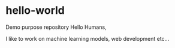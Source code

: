# hello-world
Demo purpose repository
Hello Humans,

I like to work on machine learning models, web development etc...
